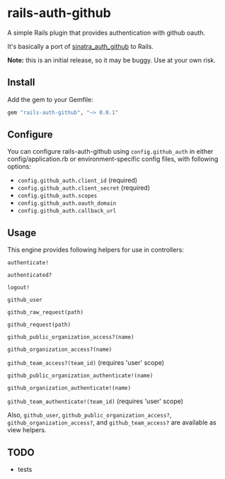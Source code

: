 # rails-auth-github

A simple Rails plugin that provides authentication with github oauth.

It's basically a port of [sinatra_auth_github](https://github.com/atmos/sinatra_auth_github) to Rails.

**Note:** this is an initial release, so it may be buggy. Use at your own risk.

## Install

Add the gem to your Gemfile:

```ruby
gem "rails-auth-github", "~> 0.0.1"
```

## Configure

You can configure rails-auth-github using `config.github_auth` in either
config/application.rb or environment-specific config files, with following
options:

  * `config.github_auth.client_id` (required)
  * `config.github_auth.client_secret` (required)
  * `config.github_auth.scopes`
  * `config.github_auth.oauth_domain`
  * `config.github_auth.callback_url`

## Usage

This engine provides following helpers for use in controllers:

`authenticate!`

`authenticated?`

`logout!`

`github_user`

`github_raw_request(path)`

`github_request(path)`

`github_public_organization_access?(name)`

`github_organization_access?(name)`

`github_team_access?(team_id)` (requires 'user' scope)

`github_public_organization_authenticate!(name)`

`github_organization_authenticate!(name)`

`github_team_authenticate!(team_id)` (requires 'user' scope)

Also, `github_user`, `github_public_organization_access?`,
`github_organization_access?`, and `github_team_access?` are available as
view helpers.

## TODO

  * tests

